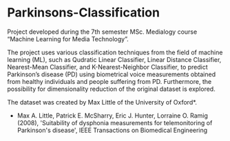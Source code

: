 # Parkinsons-Classification
Project developed during the 7th semester MSc. Medialogy course “Machine Learning for Media Technology”.

The project uses various classification techniques from the field of machine learning (ML), such as Qudratic Linear Classifier, Linear Distance Classifier, Nearest-Mean Classifier, and K-Nearest-Neighbor Classifier, to predict Parkinson’s disease (PD) using biometrical voice measurements obtained from healthy individuals and people suffering from PD.
Furthermore, the possibility for dimensionality reduction of the original dataset is explored.

The dataset was created by Max Little of the University of Oxford*.

* Max A. Little, Patrick E. McSharry, Eric J. Hunter, Lorraine O. Ramig (2008), 'Suitability of dysphonia measurements for telemonitoring of Parkinson's disease', IEEE Transactions on Biomedical Engineering
